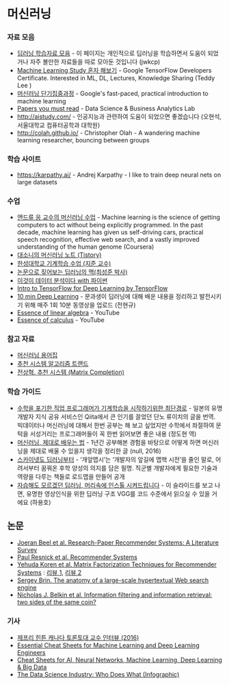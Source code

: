 # 머신러닝

### 자료 모음
* [딥러닝 학습자료 모음](https://github.com/jwkcp/deeplearning) - 이 페이지는 개인적으로 딥러닝을 학습하면서 도움이 되었거나 자주 볼만한 자료들을 따로 모아둔 것입니다 (jwkcp)
* [Machine Learning Study 혼자 해보기](https://github.com/teddylee777/machine-learning) - Google TensorFlow Developers Certificate. Interested in ML, DL, Lectures, Knowledge Sharing (Teddy Lee )
* [머신러닝 단기집중과정](https://developers.google.com/machine-learning/crash-course/) - Google's fast-paced, practical introduction to machine learning
* [Papers you must read](https://www.notion.so/c3b3474d18ef4304b23ea360367a5137?v=5d763ad5773f44eb950f49de7d7671bd) - Data Science & Business Analytics Lab
* http://aistudy.com/ - 인공지능과 관련하여 도움이 되었으면 좋겠습니다 (오현석, 서울대학교 컴퓨터공학과 대학원)
* http://colah.github.io/ - Christopher Olah - A wandering machine learning researcher, bouncing between groups

### 학습 사이트
* https://karpathy.ai/ - Andrej Karpathy - I like to train deep neural nets on large datasets

### 수업
* [앤드류 응 교수의 머신러닝 수업](https://www.coursera.org/learn/machine-learning) - Machine learning is the science of getting computers to act without being explicitly programmed. In the past decade, machine learning has given us self-driving cars, practical speech recognition, effective web search, and a vastly improved understanding of the human genome (Coursera)
* [대소니의 머신러닝 노트 (Tistory)](https://daeson.tistory.com/category/Machine%20Learning)
* [한성대학교 기계학습 수업 (지준 교수)](http://jun.hansung.ac.kr/ML/)
* [논문으로 짚어보는 딥러닝의 맥(최성준 박사)](https://www.edwith.org/deeplearningchoi/joinLectures/10979) 
* [이것이 데이터 분석이다 with 파이썬](https://www.youtube.com/playlist?list=PLVsNizTWUw7FmLj3IMECoauQ_-DUbNF0M)
* [Intro to TensorFlow for Deep Learning by TensorFlow](udacity.com/course/intro-to-tensorflow-for-deep-learning--ud187)
* [10 min Deep Learning](https://www.youtube.com/channel/UCSjQTKAWlgUB3voH_1zBdJg/videos) - 문과생이 딥러닝에 대해 배운 내용을 정리하고 발전시키기 위해 매주 1회 10분 동영상을 업로드 (전현규)
* [Essence of linear algebra](https://www.youtube.com/watch?v=kjBOesZCoqc&list=PLZHQObOWTQDPD3MizzM2xVFitgF8hE_ab&index=2) - YouTube
* [Essence of calculus](https://www.youtube.com/watch?v=WUvTyaaNkzM&list=PLZHQObOWTQDMsr9K-rj53DwVRMYO3t5Yr&app=desktop) - YouTube

### 참고 자료
* [머신러닝 용어집](https://developers.google.com/machine-learning/glossary/)
* [추천 시스템 알고리즘 트랜드](http://hoondongkim.blogspot.com/2019/03/recommendation-trend.html)
* [전상혁. 추천 시스템 (Matrix Completion)](http://sanghyukchun.github.io/73/)

### 학습 가이드
* [수학을 포기한 직업 프로그래머가 기계학습을 시작하기위한 최단경로](http://www.moreagile.net/2015/05/how-to-start-machine-learning-study.html?m=1) - 일본의 유명 개발자 지식 공유 서비스인 Qiita에서 큰 인기를 끌었던 단노 류이치의 글을 번역. 빅데이터나 머신러닝에 대해서 한번 공부는 해 보고 싶었지만 수학에서 좌절하여 문턱을 서성거리는 프로그래머들이 꼭 한번 읽어보면 좋은 내용 (정도현 역)
* [머신러닝, 제대로 배우는 법](https://brunch.co.kr/@aidenswmo/2) - 1년간 공부해본 경험을 바탕으로 어떻게 하면 머신러닝을 제대로 배울 수 있을지 생각을 정리한 글 (null, 2016)
* [스카이넷도 딥러닝부터](https://www.mindmeister.com/ko/812276967/_?fullscreen=1) - ‘개앞맵시’는 ‘개발자의 앞길에 맵핵 시전’을 줄인 말로, 어려서부터 꿈꿔온 후학 양성의 의지를 담은 필명. 직군별 개발자에게 필요한 기술과 역량을 다루는 책들로 로드맵을 만들어 공개 
* [자습해도 모르겠던 딥러닝, 머리속에 인스톨 시켜드립니다](https://www.slideshare.net/yongho/ss-79607172?from_m_app=ios) - 이 슬라이드를 보고 나면, 유명한 영상인식을 위한 딥러닝 구조 VGG를 코드 수준에서 읽으실 수 있을 거에요 (하용호)

## 논문
* [Joeran Beel et al. Research-Paper Recommender Systems: A Literature Survey](https://docear.org/papers/Research%20Paper%20Recommender%20Systems%20--%20A%20Literature%20Survey%20%28preprint%29.pdf)
* [Paul Resnick et al. Recommender Systems](http://www.inf.unibz.it/~ricci/ISR/papers/resnick-varian97.pdf)
* [Yehuda Koren et al. Matrix Factorization Techniques for Recommender Systems](https://datajobs.com/data-science-repo/Recommender-Systems-%5BNetflix%5D.pdf) : [리뷰 1](https://exmemory.tistory.com/59), [리뷰 2](https://blossominkyung.com/archives/matrix-factorization)
* [Sergey Brin. The anatomy of a large-scale hypertextual Web search engine](https://snap.stanford.edu/class/cs224w-readings/Brin98Anatomy.pdf)
* [Nicholas J. Belkin et al. Information filtering and information retrieval: two sides of the same coin?](https://dl.acm.org/doi/10.1145/138859.138861)

### 기사
* [제프리 힌튼 캐나다 토론토대 교수 인터뷰 (2016)](https://news.joins.com/article/20382230)
* [Essential Cheat Sheets for Machine Learning and Deep Learning Engineers](https://startupsventurecapital.com/essential-cheat-sheets-for-machine-learning-and-deep-learning-researchers-efb6a8ebd2e5)
* [Cheat Sheets for AI, Neural Networks, Machine Learning, Deep Learning & Big Data](https://becominghuman.ai/cheat-sheets-for-ai-neural-networks-machine-learning-deep-learning-big-data-678c51b4b463)
* [The Data Science Industry: Who Does What (Infographic)](https://www.datacamp.com/community/tutorials/data-science-industry-infographic)
